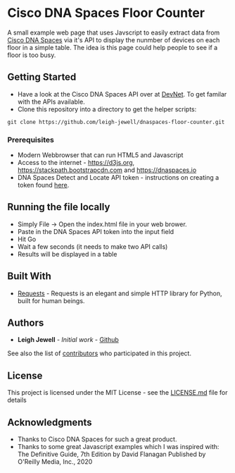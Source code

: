 # Cisco DNA Spaces Floor Counter

A small example web page that uses Javscript to easily extract data from [Cisco DNA Spaces](https://dnaspaces.io) via it's API to display the nunmber
of devices on each floor in a simple table. The idea is this page could help people to see if a floor is too busy.

## Getting Started
* Have a look at the Cisco DNA Spaces API over at [DevNet](https://developer.cisco.com/docs/dna-spaces/#!dna-spaces-location-cloud-api).
To get familar with the APIs available.
* Clone this repository into a directory to get the helper scripts:
```
git clone https://github.com/leigh-jewell/dnaspaces-floor-counter.git
```
### Prerequisites

* Modern Webbrowser that can run HTML5 and Javascript
* Access to the internet - https://d3js.org, https://stackpath.bootstrapcdn.com and https://dnaspaces.io
* DNA Spaces Detect and Locate API token - instructions on creating a token found [here](https://www.cisco.com/c/en/us/td/docs/wireless/cisco-dna-spaces/detectandlocate/b-cisco-cle/b-cisco-cle_chapter_0110.html).

## Running the file locally

* Simply File -> Open the index.html file in your web brower. 
* Paste in the DNA Spaces API token into the input field
* Hit Go
* Wait a few seconds (it needs to make two API calls)
* Results will be displayed in a table

## Built With

* [Requests](https://requests.readthedocs.io/en/master/) - Requests is an elegant and simple HTTP library for Python, built for human beings.

## Authors

* **Leigh Jewell** - *Initial work* - [Github](https://github.com/leigh-jewell)

See also the list of [contributors](https://github.com/your/project/contributors) who participated in this project.

## License

This project is licensed under the MIT License - see the [LICENSE.md](LICENSE.md) file for details

## Acknowledgments

* Thanks to Cisco DNA Spaces for such a great product.
* Thanks to some great Javascript examples which I was inspired with: The Definitive Guide, 7th Edition by David Flanagan Published by O'Reilly Media, Inc., 2020
